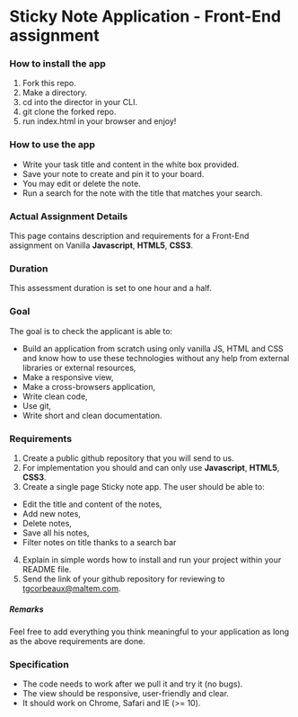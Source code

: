 # Sticky Note Application - Front-End assignment

### How to install the app

1. Fork this repo.
2. Make a directory.
3. cd into the director in your CLI.
4. git clone the forked repo.
5. run index.html in your browser and enjoy!

### How to use the app

- Write your task title and content in the white box provided.
- Save your note to create and pin it to your board.
- You may edit or delete the note.
- Run a search for the note with the title that matches your search.




### Actual Assignment Details

This page contains description and requirements for a Front-End assignment on Vanilla **Javascript**, **HTML5**, **CSS3**.

### Duration

This assessment duration is set to one hour and a half.

### Goal

The goal is to check the applicant is able to:
- Build an application from scratch using only vanilla JS, HTML and CSS and know how to use these technologies without any help from external libraries or external resources,
- Make a responsive view,
- Make a cross-browsers application,
- Write clean code,
- Use git,
- Write short and clean documentation.

### Requirements

1. Create a public github repository that you will send to us.
2. For implementation you should and can only use **Javascript**, **HTML5**, **CSS3**.
3. Create a single page Sticky note app. The user should be able to:
  - Edit the title and content of the notes,
  - Add new notes,
  - Delete notes,
  - Save all his notes,
  - Filter notes on title thanks to a search bar
4. Explain in simple words how to install and run your project within your README file.
5. Send the link of your github repository for reviewing to [tgcorbeaux@maltem.com](mailto:tgcorbeaux@maltem.com).

##### Remarks
Feel free to add everything you think meaningful to your application as long as the above requirements are done.

### Specification

* The code needs to work after we pull it and try it (no bugs).
* The view should be responsive, user-friendly and clear.
* It should work on Chrome, Safari and IE (>= 10).
